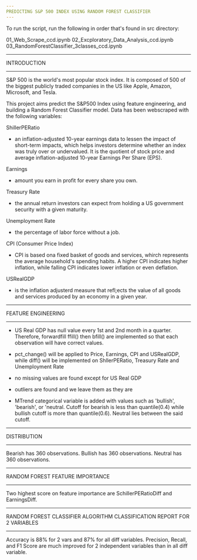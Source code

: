 ```yaml
---
PREDICTING S&P 500 INDEX USING RANDOM FOREST CLASSIFIER
---
```


To run the script, run the following in order that's found in src directory:

01_Web_Scrape_ccd.ipynb
02_Excploratory_Data_Analysis_ccd.ipynb
03_RandomForestClassifier_3classes_ccd.ipynb

---

INTRODUCTION

---

S&P 500 is the world's most popular stock index. It is composed of 500 of the biggest publicly traded companies in the US like Apple, Amazon, Microsoft, and Tesla.

This project aims predict the S&P500 Index using feature engineering, and building a Random Forest Classifier model. Data has been webscraped with the following variables:

ShillerPERatio

- an inflation-adjusted 10-year earnings data to lessen the impact of short-term impacts, which helps investors determine whether an index was truly over or undervalued. It is the quotient of stock price and average inflation-adjusted 10-year Earnings Per Share (EPS).

Earnings

- amount you earn in profit for every share you own.

Treasury Rate

- the annual return investors can expect from holding a US government security with a given maturity.

Unemployment Rate

- the percentage of labor force without a job.

CPI (Consumer Price Index)

- CPI is based ona fixed basket of goods and services, whirch represents the average household's spending habits. A higher CPI indicates higher inflation, while falling CPI indicates lower inflation or even deflation.

USRealGDP

- is the inflation adjusterd measure that refl;ects the value of all goods and services produced by an economy in a given year.

---

FEATURE ENGINEERING

---

- US Real GDP has null value every 1st and 2nd month in a quarter. Therefore, forwardfill ffill() then bfill() are implemented so that each observation will have correct values.

- pct_change() will be applied to Price, Earnings, CPI and USRealGDP, while diff() will be implemented on ShllerPERatio, Treasury Rate and Unemployment Rate

- no missing values are found except for US Real GDP

- outliers are found and we leave them as they are

- MTrend categorical variable is added with values such as 'bullish', 'bearish', or 'neutral. Cutoff for bearish is less than quantile(0.4) while bullish cutoff is more than quantile(0.6). Neutral lies between the said cutoff.

---

DISTRIBUTION

---

Bearish has 360 observations.
Bullish has 360 observations.
Neutral has 360 observations.

---

RANDOM FOREST FEATURE IMPORTANCE

---

Two highest score on feature importance are SchillerPERatioDiff and EarningsDiff.

---

RANDOM FOREST CLASSIFIER ALGORITHM CLASSIFICATION REPORT FOR 2 VARIABLES

---

Accuracy is 88% for 2 vars and 87% for all diff variables.
Precision, Recall, and F1 Score are much improved for 2 independent variables than in all diff variable.
